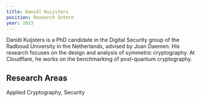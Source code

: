 ```yaml
---
title: Daniël Kuijsters
position: Research Intern
year: 2023
---
```


Daniël Kuijsters is a PhD candidate in the Digital Security group of the Radboud University in the Netherlands, advised by Joan Daemen. His research focuses on the design and analysis of symmetric cryptography. At Cloudflare, he works on the benchmarking of post-quantum cryptography.

## Research Areas

Applied Cryptography, Security
